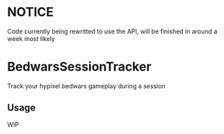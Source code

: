 # NOTICE
Code currently being rewritted to use the API, will be finished in around a week most likely

# BedwarsSessionTracker
Track your hypixel bedwars gameplay during a session

## Usage
WIP
